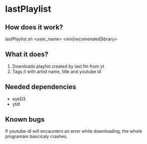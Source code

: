 # lastPlaylist
## How does it work?

lastPlaylist.sh <user_name> <mix|recomended|library>

## What it does?

1. Downloads playlist created by last.fm from yt
2. Tags it with artist name, title and youtube id

## Needed dependencies

* eyeD3
* ytdl

## Known bugs

If youtube-dl will encaunters an error while downloading, the whole programam bascicaly crashes.

